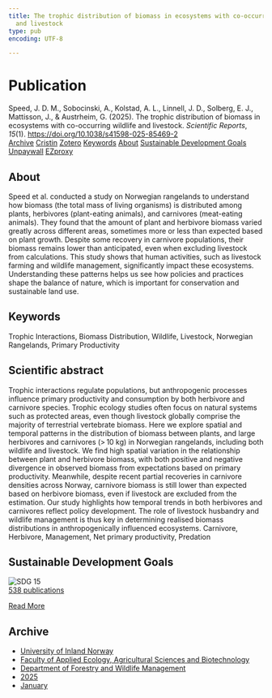 ```yaml
---
title: The trophic distribution of biomass in ecosystems with co-occurring wildlife
  and livestock
type: pub
encoding: UTF-8

---
```

<h1>Publication</h1>
<article id="csl-bib-container-BPGFGLXT" class="csl-bib-container">
  <div class="csl-bib-body"> <div class="csl-entry">Speed, J. D. M., Sobocinski, A., Kolstad, A. L., Linnell, J. D., Solberg, E. J., Mattisson, J., &#38; Austrheim, G. (2025). The trophic distribution of biomass in ecosystems with co-occurring wildlife and livestock. <i>Scientific Reports</i>, <i>15</i>(1). <a href="https://doi.org/10.1038/s41598-025-85469-2">https://doi.org/10.1038/s41598-025-85469-2</a></div> </div>
  <div class="csl-bib-buttons">
    <a href="#taxonomy-article-BPGFGLXT" alt="archive" class="csl-bib-button">Archive</a>
    <a href="https://app.cristin.no/results/show.jsf?id=2339823" alt="Cristin" class="csl-bib-button">Cristin</a>
    <a href="http://zotero.org/groups/5881554/items/BPGFGLXT" alt="Zotero" class="csl-bib-button">Zotero</a>
    <a href="#keywords-article-BPGFGLXT" alt="keywords" class="csl-bib-button">Keywords</a>
    <a href="#about-article-BPGFGLXT" alt="about_pub" class="csl-bib-button">About</a>
    <a href="#sdg-article-BPGFGLXT" alt="sdg" class="csl-bib-button">Sustainable Development Goals</a>
    <a href="https://doi.org/10.1038/s41598-025-85469-2" alt="Unpaywall" class="csl-bib-button">Unpaywall</a>
    <a href="https://doi.org/10.1038/s41598-025-85469-2" alt="EZproxy" class="csl-bib-button">EZproxy</a>
  </div>
  <div id="csl-bib-meta-container-BPGFGLXT"></div>
</article>
<div id="csl-bib-meta-BPGFGLXT" class="csl-bib-meta">
  <article id="about-article-BPGFGLXT" class="about_pub-article">
    <h1>About</h1>
    Speed et al. conducted a study on Norwegian rangelands to understand how biomass (the total mass of living organisms) is distributed among plants, herbivores (plant-eating animals), and carnivores (meat-eating animals). They found that the amount of plant and herbivore biomass varied greatly across different areas, sometimes more or less than expected based on plant growth. Despite some recovery in carnivore populations, their biomass remains lower than anticipated, even when excluding livestock from calculations. This study shows that human activities, such as livestock farming and wildlife management, significantly impact these ecosystems. Understanding these patterns helps us see how policies and practices shape the balance of nature, which is important for conservation and sustainable land use.
  </article>
  <article id="keywords-article-BPGFGLXT" class="keywords-article">
    <h1>Keywords</h1>
    Trophic Interactions, Biomass Distribution, Wildlife, Livestock, Norwegian Rangelands, Primary Productivity
  </article>
  <article id="abstract-article-BPGFGLXT" class="abstract-article">
    <h1>Scientific abstract</h1>
    Trophic interactions regulate populations, but anthropogenic processes influence primary productivity and consumption by both herbivore and carnivore species. Trophic ecology studies often focus on natural systems such as protected areas, even though livestock globally comprise the majority of terrestrial vertebrate biomass. Here we explore spatial and temporal patterns in the distribution of biomass between plants, and large herbivores and carnivores (> 10 kg) in Norwegian rangelands, including both wildlife and livestock. We find high spatial variation in the relationship between plant and herbivore biomass, with both positive and negative divergence in observed biomass from expectations based on primary productivity. Meanwhile, despite recent partial recoveries in carnivore densities across Norway, carnivore biomass is still lower than expected based on herbivore biomass, even if livestock are excluded from the estimation. Our study highlights how temporal trends in both herbivores and carnivores reflect policy development. The role of livestock husbandry and wildlife management is thus key in determining realised biomass distributions in anthropogenically influenced ecosystems.
Carnivore, Herbivore, Management, Net primary productivity, Predation
  </article>
  <article id="sdg-article-BPGFGLXT" class="sdg-article">
    <h1>Sustainable Development Goals</h1>
    <div class="sdg-container"><div id="sdg15" class="sdg">
        <img src="{{< params subfolder >}}images/sdg/sdg15_en.png" class="image" alt="SDG 15">
        <div class="sdg-overlay">
          <a href="{{< params subfolder >}}en/archive/?sdg=15#archive" class="sdg-publication-count"><span>538</span> publications</a>
          <p><a href="https://sdgs.un.org/goals/goal15" class="sdg-read-more">Read More</a></p>
        </div>
      </div></div>
  </article>
  <article id="taxonomy-article-BPGFGLXT" class="taxonomy-article">
    <h1>Archive</h1>
    <ul>
      <li><a href="{{< params subfolder >}}en/archive/?key=3DCRN523">University of Inland Norway</a></li>
      <li><a href="{{< params subfolder >}}en/archive/?key=T77LXH6D">Faculty of Applied Ecology, Agricultural Sciences and Biotechnology</a></li>
      <li><a href="{{< params subfolder >}}en/archive/?key=7TRARPE3">Department of Forestry and Wildlife Management</a></li>
      <li><a href="{{< params subfolder >}}en/archive/?key=H5L4MZHE">2025</a></li>
      <li><a href="{{< params subfolder >}}en/archive/?key=Z4NRWY2R">January</a></li>
    </ul>
  </article>
</div>
